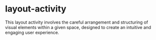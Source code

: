 # layout-activity
This layout activity involves the careful arrangement and structuring of visual elements within a given space, designed to create an intuitive and engaging user experience. 
